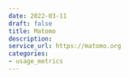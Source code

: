 ```yaml
---
date: 2022-03-11
draft: false
title: Matomo
description:
service_url: https://matomo.org
categories:
- usage_metrics
---
```



